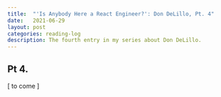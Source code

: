 ```yaml
---
title:  "'Is Anybody Here a React Engineer?': Don DeLillo, Pt. 4"
date:   2021-06-29
layout: post
categories: reading-log
description: The fourth entry in my series about Don DeLillo.
---
```


## Pt 4.

[ to come ]